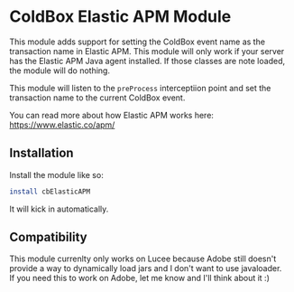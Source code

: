 # ColdBox Elastic APM Module

This module adds support for setting the ColdBox event name as the transaction name in Elastic APM.  This module will only work if your server has the Elastic APM Java agent installed.  If those classes are note loaded, the module will do nothing. 

This module will listen to the `preProcess` interceptiion point and set the transaction name to the current ColdBox event.

You can read more about how Elastic APM works here:
https://www.elastic.co/apm/

## Installation

Install the module like so:

```bash
install cbElasticAPM
```

It will kick in automatically.

## Compatibility

This module currenlty only works on Lucee because Adobe still doesn't provide a way to dynamically load jars and I don't want to use javaloader.  
If you need this to work on Adobe, let me know and I'll think about it :) 